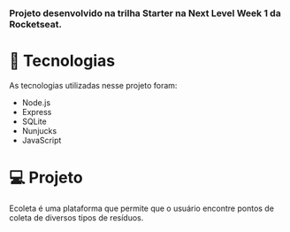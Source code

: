 ### Projeto desenvolvido na trilha Starter na Next Level Week 1 da Rocketseat.

# :rocket: Tecnologias  
As tecnologias utilizadas nesse projeto foram:

  * Node.js
  * Express 
  * SQLite
  * Nunjucks
  * JavaScript
  
# :computer: Projeto
Ecoleta é uma plataforma que permite que o usuário encontre pontos de coleta de diversos tipos de resíduos.

